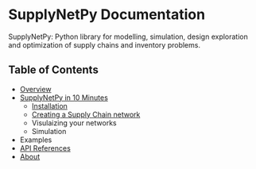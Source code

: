 # SupplyNetPy Documentation

SupplyNetPy: Python library for modelling, simulation, design exploration and optimization of supply chains and inventory problems.

## Table of Contents

- [Overview](overview.md)
- [SupplyNetPy in 10 Minutes](ten_min.md)
    - [Installation](ten_min.md#installation)
    - [Creating a Supply Chain network](ten_min.md#lets-create-a-supply-chain-network)
    - Visulaizing your networks
    - Simulation
- Examples
- [API References](api-reference/api-intro.md)
- [About](about.md)
